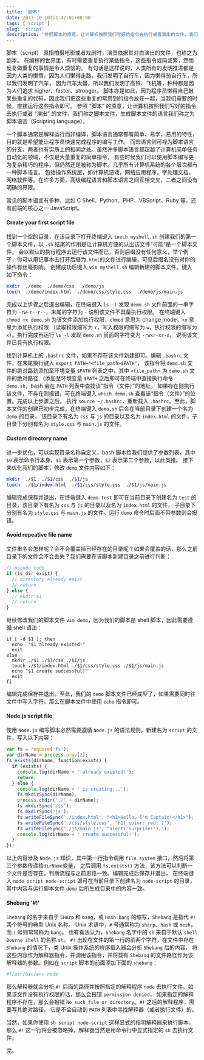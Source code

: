 ```yaml
---
title: '脚本'
date: 2017-10-10T11:47:01+08:00
tags: ['script']
slug: 'script'
description: '参照脚本的原意，让计算机按照我们写好的指令去执行或者演出的文件，我们称之脚本文件，生成脚本文件的语言我们称之为脚本语言（Scripting language）。'
---
```


脚本（script） 原指拍摄电影或者戏剧时，演员依据其对白演出的文件，也称之为剧本。
在编程的世界里，有时需要重复执行某些指令，这些指令或简或繁，然而反复做重复的事情是令人烦恼的。
有句话是这样说的，人类所有的发明推进都是因为人类的懒惰，因为人们懒得走路，我们发明了自行车，因为懒得骑自行车，所以我们发明了汽车，
因为汽车太慢，所以我们发明了高铁、飞机等，种种都是因为人们追求 higher、faster、stronger。
脚本亦是如此，因为程序员懒得自己敲某些重复的代码，因此我们把这些重复的常用到的指令放在一起，当我们需要的时候，直接运行这些指令即可。
参照 “脚本” 的原意，让计算机按照我们写好的指令去执行或者 “演出” 的文件，我们称之脚本文件，生成脚本文件的语言我们称之为脚本语言（Scripting language）。

一个脚本通常是解释运行而非编译，脚本语言通常都有简单、易学、易用的特性，目的就是希望能让程序员快速完成程序的编写工作。
而宏语言则可视为脚本语言的分支，两者也有实质上的相同之处。虽然许多脚本语言都超越了计算机简单任务自动化的领域，不仅是大量重复的简单指令，
有些时候我们可以使用脚本编写更为复杂精巧的程序，但仍然还是被称为脚本。几乎所有计算机系统的各个层次都有一种脚本语言。
包括操作系统层，如计算机游戏，网络应用程序，字处理文档，网络软件等。在许多方面，高级编程语言和脚本语言之间互相交叉，二者之间没有明确的界限。

常见的脚本语言有多种，比如 C Shell、Python、PHP、VBScript、Ruby 等，还有前端的核心之一 JavaScript。

#### Create your first script file

找到一个空的目录，在该目录下打开终端键入 `touch myshell.sh` 创建我们的第一个脚本文件，以 `.sh` 结尾的作用是让计算机方便的认出该文件“可能”是一个脚本文件，
会以默认的执行程序去运行该文件而已，否则后缀没有任何意义，举个例子，你可以用记事本去打开后缀为`.html`的文件进行编辑，可见后缀名没有对你的操作有丝毫影响。
创建成功后键入 `vim myshell.sh` 编辑新建的脚本文件。键入如下命令：

```sh
mkdir  ./demo  ./demo/css  ./demo/js
touch  ./demo/index.html  ./demo/css/style.css  ./demo/js/main.js
```

完成以上步骤之后退出编辑，在终端键入 `ls -l` 发现 `demo.sh` 文件前面的一串字符为 `-rw-r--r--`，末尾的字符为 `-` 说明该文件不具备执行权限。
在终端键入 `chmod +x demo.sh` 为该文件添加执行权限，`chmod` 意思为 change mode，`+x` 意思为添加执行权限
（读取权限缩写为 `r`，写入权限的缩写为 `w`，执行权限的缩写为 `x`）。执行完成再运行 `ls -l` 发现 `demo.sh` 前面的字符变为 `-rwxr-xr-x`，
说明该文件已具有执行权限。

找到计算机上的 `.bashrc` 文件，如果不存在该文件新建即可。编辑 `.bashrc` 文件，在末尾换行键入 `export PATH="<file_path>$PATH"`，
该指令将 `demo.sh` 文件的绝对路劲添加至环境变量 `$PATH` 列表之中，其中 `<file_path>` 为 `demo.sh` 文件的绝对路径
（添加至环境变量 `$PATH` 之后即可在终端中直接执行命令 `demo.sh`，bash 会在 `PATH` 列表中查找该“指令（文件）”的地址，
如果存在则执行该文件，不存在则报错，可在终端键入 `which demo.sh` 查看该“指令（文件）”的位置。完成以上步骤之后，
执行 `source ~/.bashrc`，重新载入 `.bashrc`。至此，脚本文件的创建已初步完成，在终端键入 `demo.sh` 后会在当前目录下创建一个名为 `demo` 的目录，
该目录下有名为 `css` 与 `js` 的目录以及名为 `index.html` 的文件，子目录下分别有名为 `style.css` 与 `main.js` 的文件。

#### Custom directory name

进一步优化，可以实现目录名称自定义，bash 脚本给我们提供了参数列表，其中 `$0` 表示命令行本身，`$1` 表示第一个参数，`$2` 表示第二个参数，以此类推。
接下来优化我们的脚本，修改 `demo` 文件内容如下：

```sh
mkdir  ./$1  ./$1/css  ./$1/js
touch  ./$1/index.html  ./$1/css/style.css  ./$1/js/main.js
```

编辑完成保存并退出，在终端键入 `demo test` 即可在当前目录下创建名为 `test` 的目录，该目录下有名为 `css` 与 `js` 的目录以及名为 `index.html` 的文件，
子目录下分别有名为 `style.css` 与 `main.js` 的文件。运行 `demo` 命令时后面不带参数则会报错。

#### Avoid repeative file name

文件重名会怎样呢？会不会覆盖掉已经存在的目录呢？如果会覆盖的话，那么之前目录下的文件会不会丢失？我们需要在该脚本新建目录之前进行判断：

```js
// pseudo code
if (is_dir_exist) {
  // directory already exist
  // return
} else {
  // mkdir $1
  // return
}
```

继续修改我们的脚本文件 `vim demo`，因为我们的脚本是 shell 脚本，因此需要遵循 shell 语法：

```shell
if [ -d $1 ]; then
  echo  "$1 already existed!"
  exit
else
  mkdir ./$1 ./$1/css ./$1/js
  touch ./$1/index.html ./$1/css/style.css ./$1/js/main.js
  echo "$1 create successful!"
  exit
fi
```

编辑完成保存并退出。至此，我们的 `demo` 脚本文件已经成型了，如果需要同时往文件中写入字符，那么在脚本文件中使用 `echo` 指令即可。

#### Node.js script file

使用 `Node.js` 编写脚本必然需要遵循 `Node.js` 的语法规则，新建名为 `script` 的文件，写入以下内容：

```js
var fs = require('fs');
var dirName = process.argv[2];
fs.exists(dirName, function(exists) {
  if (exists) {
    console.log(dirName + ' already existed!');
    return;
  } else {
    console.log(dirName + ' is creating...');
    fs.mkdirSync(dirName);
    process.chdir('./' + dirName);
    fs.mkdirSync('css');
    fs.mkdirSync('js');
    fs.writeFileSync('./index.html', "<h1>Hello, I'm Captain!</h1>");
    fs.writeFileSync('./css/style.css', 'h1{ color: red; }');
    fs.writeFileSync('./js/main.js', "alert('Surprise!');");
    console.log(dirName + ' create successful!');
  }
});
```

以上内容涉及 `Node.js` 知识，其中第一行指令调用 `file system` 接口，然后将第三个参数传递给`dirName`变量，
之后调用 `fs.exists()` 方法，该方法可以判断一个文件是否存在，判断流程与之前思路一致。编辑完成后保存并退出，
在终端键入 `node script node-script` 即可在当前目录下创建名为 `node-script` 的目录，其中内容与运行脚本文件 `demo` 后所生成目录中的内容一致。

#### Shebang '#!'

`Shebang` 的名字来自于 `SHArp` 和 `bang`，或 `Hash bang` 的缩写，`Shebang` 是指代 `#!` 两个符号的典型 Unix 名称。
Unix 术语中，`#` 号通常称为 `sharp`、`hash` 或 `mesh`，而 `!` 号则常常称为 `bang`。
也有看法认为，`Shebang` 名字中的 `sh` 来自于默认 `shell Bourne shell` 的名称 `sh`。
`#!` 出现在文件的第一行的前两个字符，在文件中存在 `Shebang` 的情况下，类 Unix 操作系统的程序载入器会分析 `Shebang` 后的内容，
将这些内容作为解释器指令，并调用该指令，并将载有 `Shebang` 的文件路径作为该解释器的参数。例如在 `script` 脚本的前面添加下面的 `shebang`：

```sh
#!/usr/bin/env node
```

那么解释器就会分析 `#!` 后面的路径并按照指定的解释程序 `node` 去执行文件。如果该文件没有执行权限的话，那么会报错 `permission denied`，
如果指定的解释程序不存在，那么会报错 `No such file or directory`。`#!` 之后的解释程序，需要写其绝对路径，
它是不会自动到 `PATH` 列表中寻找解释器（或者执行文件）的。

当然，如果你使用 `sh script node-script` 这样显式的指明解释器来执行脚本，那么 `#!` 这一行将会被忽略掉，解释器当然是用命令行中显式指定的 `sh` 去执行文件。

完。
